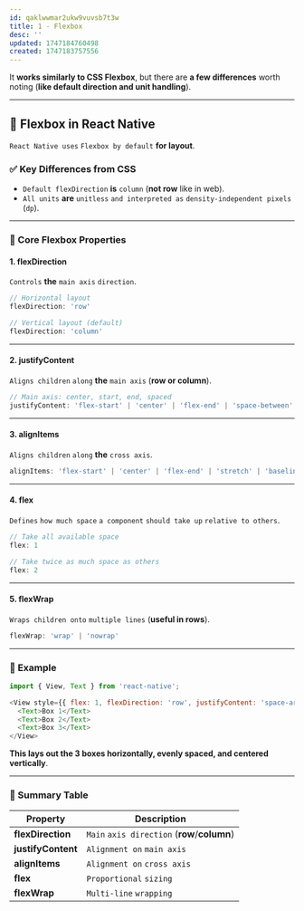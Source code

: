 ```yaml
---
id: qaklwwmar2ukw9vuvsb7t3w
title: 1 - Flexbox
desc: ''
updated: 1747184760498
created: 1747183757556
---
```


It **works similarly to CSS Flexbox**, but there are **a few differences** worth noting (**like default direction and unit handling**).

---

## 📐 Flexbox in React Native

`React Native uses` `Flexbox by default` **for layout**.

### ✅ Key Differences from CSS

* `Default flexDirection` **is** `column` (**not row** like in web).
* `All units` **are** `unitless` `and interpreted as` `density-independent pixels` (`dp`).

---

### 🔑 Core Flexbox Properties

#### 1. flexDirection

`Controls` **the** `main axis` `direction`.

```js
// Horizontal layout
flexDirection: 'row'

// Vertical layout (default)
flexDirection: 'column'
```

---

#### 2. justifyContent

`Aligns children` `along` **the** `main axis` (**row or column**).

```js
// Main axis: center, start, end, spaced
justifyContent: 'flex-start' | 'center' | 'flex-end' | 'space-between' | 'space-around' | 'space-evenly'
```

---

#### 3. alignItems

`Aligns children` `along` **the** `cross axis`.

```js
alignItems: 'flex-start' | 'center' | 'flex-end' | 'stretch' | 'baseline'
```

---

#### 4. flex

`Defines` `how much space` `a component` `should take up` `relative to others`.

```js
// Take all available space
flex: 1

// Take twice as much space as others
flex: 2
```

---

#### 5. flexWrap

`Wraps children onto` `multiple lines` (**useful in rows**).

```js
flexWrap: 'wrap' | 'nowrap'
```

---

### 🧪 Example

```js
import { View, Text } from 'react-native';

<View style={{ flex: 1, flexDirection: 'row', justifyContent: 'space-around', alignItems: 'center' }}>
  <Text>Box 1</Text>
  <Text>Box 2</Text>
  <Text>Box 3</Text>
</View>
```

**This lays out the 3 boxes horizontally, evenly spaced, and centered vertically**.

---

### 📌 Summary Table

| Property         | Description                      |
| ---------------- | -------------------------------- |
| **flexDirection**  | `Main` `axis direction` (**row**/**column**) |
| **justifyContent** | `Alignment on` `main axis`           |
| **alignItems**     | `Alignment on` `cross axis`          |
| **flex**           | `Proportional` `sizing`              |
| **flexWrap**       | `Multi-line` `wrapping`              |
